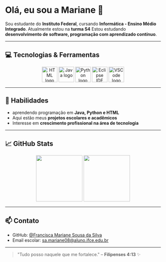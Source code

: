 # Olá, eu sou a Mariane 🎀

Sou estudante do **Instituto Federal**, cursando **Informática - Ensino Médio Integrado**.
Atualmente estou na **turma S4**
Estou estudando **desenvolvimento de software, programação com aprendizado contínuo**.

---

## 💻 Tecnologias & Ferramentas

<div align="center">

<img src="https://cdn.jsdelivr.net/gh/devicons/devicon/icons/html5/html5-original.svg" height="50" width="50" alt="HTML logo" />  
<img src="https://cdn.jsdelivr.net/gh/devicons/devicon/icons/java/java-original.svg" height="50" width="50" alt="Java logo" />  
<img src="https://cdn.jsdelivr.net/gh/devicons/devicon/icons/python/python-original.svg" height="50" width="50" alt="Python logo" />  
<img src="https://cdn.jsdelivr.net/gh/devicons/devicon/icons/eclipse/eclipse-original.svg" height="50" width="50" alt="Eclipse IDE logo" />  
<img src="https://cdn.jsdelivr.net/gh/devicons/devicon/icons/vscode/vscode-original.svg" height="50" width="50" alt="VSCode logo" />  

</div>

---

## 🎯 Habilidades

- aprendendo programação em **Java, Python e HTML**  
- Aqui estão meus **projetos escolares e acadêmicos**  
- Interesse em **crescimento profissional na área de tecnologia**  

---

## 📈 GitHub Stats

<div align="center">
  <img height="150px" src="https://github-readme-stats.vercel.app/api?username=maryaanee&show_icons=true&theme=tokyonight&hide_title=true" />
  <img height="150px" src="https://github-readme-stats.vercel.app/api/top-langs/?username=maryaanee&layout=compact&theme=tokyonight" />
</div>

---

## 📫 Contato

- GitHub: [@Francisca Mariane Sousa da Silva](https://github.com/maryaanee)  
- Email escolar: sa.mariane08@aluno.ifce.edu.br

---

> "Tudo posso naquele que me fortalece." – **Filipenses 4:13** ✨
